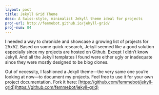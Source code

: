 ```yaml
---
layout: post
title: Jekyll Grid Theme 
desc: A Swiss-style, minimalist Jekyll theme ideal for projects
proj-url: http://femmebot.github.io/jekyll-grid/
proj-num: 04
---
```


I needed a way to chronicle and showcase a growing list of projects for 25x52. Based on some quick research, Jekyll seemed like a good solution especially since my projects are hosted on Github. Except I didn&rsquo;t know Jekyll. And all the Jekyll templates I found were either ugly or inadequate since they were mostly designed to be blog clones. 

Out of necessity, I fashioned a Jekyll theme&mdash;the very same one you&rsquo;re looking at now&mdash;to document my projects. Feel free to use it for your own project documentation. Fork it here: [https://github.com/femmebot/jekyll-grid](https://github.com/femmebot/jekyll-grid)

